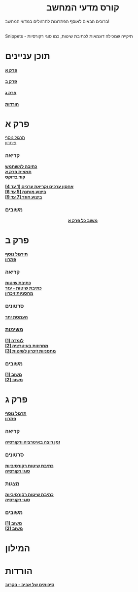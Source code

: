 <h1 style="text-align:center;">קורס מדעי המחשב</h1>
<p>ברוכים הבאים לאוסף הפתרונות לתרגולים במדעי המחשב!<br><br></p>
<p>Snippets - תיקייה שמכילה דוגמאות לכתיבת שיטות, כמו סוגי רקורסיות</p>
<p>
  <h1>תוכן עניינים</h1>
  <h4><a href="https://github.com/avivper/ComputerScience#%D7%A4%D7%A8%D7%A7-%D7%90">פרק א</a></h4>
  <h4><a href="https://github.com/avivper/ComputerScience#%D7%A4%D7%A8%D7%A7-%D7%91">פרק ב</a></h4>
  <h4><a href="https://github.com/avivper/ComputerScience/blob/main/README.md#%D7%A4%D7%A8%D7%A7-%D7%92-1">פרק ג</h4>
  <h4><a href="https://github.com/avivper/ComputerScience/blob/main/README.md#%D7%94%D7%95%D7%A8%D7%93%D7%95%D7%AA-1">הורדות</a></h4>
</p>
<p style="text-align:center;"> 
  <h1>פרק א</h1>
  <p>
    <a href="https://drive.google.com/file/d/13eqXO-jXVOyVAMB4nxbDNLFCxsxQdWeY/view">תרגול נוסף</a><br>
    <a href="https://drive.google.com/file/d/1wGDqRJDwpdA2uGRZFXRxQ3hPGSaWC0nk/view">פיתרון</a><br>
  </p>
  <h3>קריאה</h3>
<p>
  <b><a href= "https://drive.google.com/file/d/1D_T6rEhG6G54UmRRnLSxk5hWjCfKHCau/view">כתיבה למשתמש</a></b><br>
  <b><a href="https://docs.google.com/document/d/1kHPTRFQET7A-fUUbNRSMc4GeV9xbES15POiMqul1aFU/edit">תמצית פרק א</a></b><br>
  <b><a href="https://drive.google.com/file/d/1syZpD_FDo8CaAAgeq2b3Po-eshw0q7iV/view">קוד בדוקס</a></b>
</p>
  <h3משימות</h3>
  <p>
    <b><a href= "https://drive.google.com/file/d/1i4sDSC-VGV6OyUu1PpmMppEBh6eUkJex/view">אחסון ערכים וקריאת ערכים [1 עד 4]</a><br>
    <b><a href= "https://drive.google.com/file/d/1HN4bdVMxvMneLXUZMiXS-VtgYjEbbQkX/view">ביצוע מותנה [5 עד 6]</a><br>
    <b><a href= "https://drive.google.com/file/d/1ojQU-gWkrKmp3BXqwSQlVc2du6T9pAs6/view">ביצוע חוזר [7 עד 9]</a><br>
  </p>
  <h3>משובים</h3>
  <p style="text-align:center;">
    <b><a href ="https://docs.google.com/document/d/1cbCG3wZp6EKVxtQ5FxSQyHg1pXAEW8ev6ktQdRbKPrc/edit">משוב כל פרק א</a></b><br>
  </p>
</p>

<p>
  <h1>פרק ב</h1>
  <p>
    <b><a href="https://drive.google.com/file/d/1SN6pjH3AXUTFTpdgxGDx8X1plbIG_fVT/view">תירגול נוסף</a></b><br>
    <b><a href="https://drive.google.com/file/d/1wq4yMSRZiyjwG_h1kT1Q4Cgk-LF2QPCh/view">פתרון</a></b>
  </p>
  <h3>קריאה</h3>
  <p>
    <b><a href="https://docs.google.com/presentation/d/168gNhrAh4C9Apeaa5NFdwyVR24vIFfmaV_iyw531zRk/edit#slide=id.p">כתיבת שיטות</a></b><br>
    <b><a href="https://drive.google.com/file/d/1drsVNkIrjgjySHe3AoM87h4sIFS-1vyH/view">כתיבת שיטות - עזר</a></b><br>
    <b><a href="https://drive.google.com/file/d/1uJESH8qoza35PoK05BBELhnH3nru_-XU/view">מחסניות זיכרון</a></b><br>
  </p>
  <h3>סרטונים</h3>
  <p>
    <b><a href="https://drive.google.com/file/d/13_hnqlT7rgCtVMkGMp1W_QKJvzZItZTA/view">העמסת יתר</b><br>
  </p>
  <h3>משימות</h3>
  <p>
      <b><a href="https://drive.google.com/file/d/1d3nD3o0lBEWHcJ0VNqC8PuSRAxWl8NWn/view">לומדה [1]</a></b><br>
      <b><a href="https://drive.google.com/file/d/1uMLHStoO4xOL0HiG3JnWEr7_U1vaVw8k/view">מחרוזות באיטרציה [2]</a></b><br>
      <b><a href="https://drive.google.com/file/d/1qkDLMZk0rE3kBmPmSsCtkywhdbigc2By/view">מחסניות זיכרון לשיטות [3]</a></b><br>
  </p>
  <h3>משובים</h3>
  <p>
    <b><a href="https://docs.google.com/presentation/d/1Rl9MKarIuiPKKU1bvizLjh6W54KzeYBcDZiMcl48lc8/edit">משוב [1]</a></b><br>
    <b><a href="https://docs.google.com/document/d/14AW35kKOQ_3Z61iMNmW5-EeEVwh-Um-nB_9MthZoCLk/edit">משוב [2]</a></b><br>
  </p>
</p>

<p>
  <h1>פרק ג</h1>
  <p>
    <b><a href="https://docs.google.com/spreadsheets/d/1yUdvCcnWlDgsMhhxXDFqCMyoJr20MEQtEPGSAf0rUes/edit#gid=289087210&range=J53">תרגול נוסף</a></b><br>
    <b><a href="https://drive.google.com/file/d/1Rxf2m2EvuewCQlH5ir6vKlnaxQtQoX0O/view">פתרון</a></b><br>
  </p>
  <h3>קריאה</h3>
  <p>
    <b><a href="https://drive.google.com/file/d/1OMyVAmqcx18F2VjZCaz7ykdu5VliUn26/view">זמן ריצה באיטרציה ורקורסיה</a></b><br>
  </p>
  <h3>סרטונים</h3>
  <p>
    <b><a href="https://drive.google.com/file/d/13_hnqlT7rgCtVMkGMp1W_QKJvzZItZTA/view">כתיבת שיטות רקורסיביות</a></b><br>
    <b><a href="https://drive.google.com/file/d/1XssZlbmDI7UZTI0ImTVsl7kBtNPe2COQ/view">סוגי רקורסיה</a></b><br>
  </p>
  <h3>מצגות</h3>
  <p>
    <b><a href="https://docs.google.com/presentation/d/1ZBfbRs6qP_FWclFdA3KTO3YAoK7yRL3XITBZPTRnjIk/edit">כתיבת שיטות רקורסיביות</a></b><br>
    <b><a href="https://docs.google.com/presentation/d/1HF3RwVx5yPQ9U4Iygfl-fokgGZ5N1eG1wlxAVqhUlOU/edit">סוגי רקורסיה</a></b><br>
  </p>
  <h3>משובים</h3>
  <p>
    <b><a href="https://docs.google.com/document/d/1ax2j90rY-rsXXxIxPxOoOv24WkhC3Ud5GD-vocz5iXo/edit">משוב [1]</a></b><br>
    <b><a href="https://docs.google.com/document/d/1um2s6K4PGt-fWWa9CHdyu0-SfgrYZJ1mzaptIk6rKUo/edit">משוב [2]</a></b><br>
  </p>
</p>

<p>
  <h1>המילון</h1>
</p>

<p>
  <h1>הורדות</h1>
  <p>
    <b><a href="">סיכומים של אביב - בקרוב</a></b><br> 
  </p>
</p>

